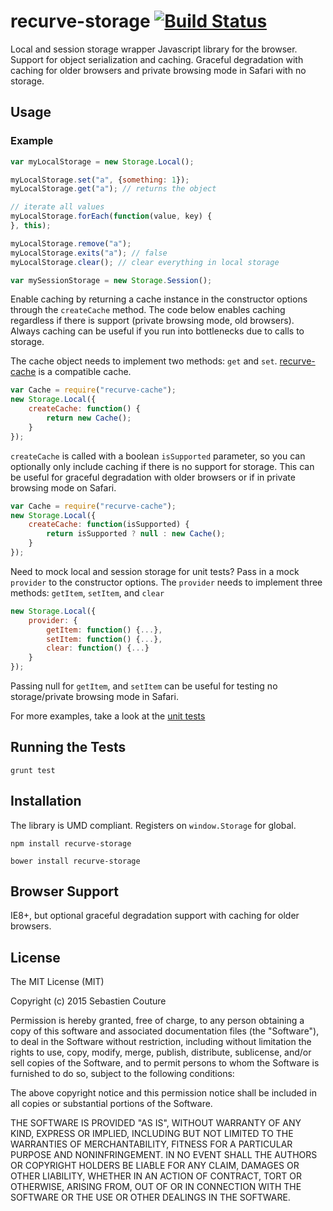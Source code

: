 recurve-storage [![Build Status](https://secure.travis-ci.org/sebastiencouture/recurve-storage.png?branch=master)](https://travis-ci.org/sebastiencouture/recurve-storage)
===

Local and session storage wrapper Javascript library for the browser. Support for object serialization and caching. Graceful degradation
with caching for older browsers and private browsing mode in Safari with no storage.

## Usage

### Example

```javascript
var myLocalStorage = new Storage.Local();

myLocalStorage.set("a", {something: 1});
myLocalStorage.get("a"); // returns the object

// iterate all values
myLocalStorage.forEach(function(value, key) {
}, this);

myLocalStorage.remove("a");
myLocalStorage.exits("a"); // false
myLocalStorage.clear(); // clear everything in local storage
```

```javascript
var mySessionStorage = new Storage.Session();
```

Enable caching by returning a cache instance in the constructor options through the `createCache` method. The code
below enables caching regardless if there is support (private browsing mode, old browsers). Always caching can be useful
if you run into bottlenecks due to calls to storage.

The cache object needs to implement two methods: `get` and `set`. [recurve-cache](http://github.com/sebastiencouture/recurve-cache) is a compatible cache.
```javascript
var Cache = require("recurve-cache");
new Storage.Local({
    createCache: function() {
        return new Cache();
    }
});
```

`createCache` is called with a boolean `isSupported` parameter, so you can optionally only include caching if there is
no support for storage. This can be useful for graceful degradation with older browsers or if in private browsing mode on Safari.
```javascript
var Cache = require("recurve-cache");
new Storage.Local({
    createCache: function(isSupported) {
        return isSupported ? null : new Cache();
    }
});
```

Need to mock local and session storage for unit tests? Pass in a mock `provider` to the constructor options. The `provider`
needs to implement three methods: `getItem`, `setItem`, and `clear`
```javascript
new Storage.Local({
    provider: {
        getItem: function() {...},
        setItem: function() {...},
        clear: function() {...}
    }
});
```

Passing null for `getItem`, and `setItem` can be useful for testing no storage/private browsing mode in Safari.

For more examples, take a look at the [unit tests](test/recurve-storage.spec.js)

## Running the Tests

```
grunt test
```

## Installation

The library is UMD compliant. Registers on `window.Storage` for global.

```
npm install recurve-storage
```
```
bower install recurve-storage
```

## Browser Support

IE8+, but optional graceful degradation support with caching for older browsers.

## License

The MIT License (MIT)

Copyright (c) 2015 Sebastien Couture

Permission is hereby granted, free of charge, to any person obtaining a copy of
this software and associated documentation files (the "Software"), to deal in
the Software without restriction, including without limitation the rights to
use, copy, modify, merge, publish, distribute, sublicense, and/or sell copies of
the Software, and to permit persons to whom the Software is furnished to do so,
subject to the following conditions:

The above copyright notice and this permission notice shall be included in all
copies or substantial portions of the Software.

THE SOFTWARE IS PROVIDED "AS IS", WITHOUT WARRANTY OF ANY KIND, EXPRESS OR
IMPLIED, INCLUDING BUT NOT LIMITED TO THE WARRANTIES OF MERCHANTABILITY, FITNESS
FOR A PARTICULAR PURPOSE AND NONINFRINGEMENT. IN NO EVENT SHALL THE AUTHORS OR
COPYRIGHT HOLDERS BE LIABLE FOR ANY CLAIM, DAMAGES OR OTHER LIABILITY, WHETHER
IN AN ACTION OF CONTRACT, TORT OR OTHERWISE, ARISING FROM, OUT OF OR IN
CONNECTION WITH THE SOFTWARE OR THE USE OR OTHER DEALINGS IN THE SOFTWARE.